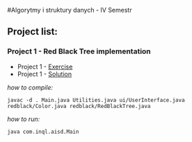 
#Algorytmy i struktury danych - IV Semestr 

## Project list:

### Project 1 - Red Black Tree implementation
* Project 1 - [Exercise](https://inf.ug.edu.pl/~mdziemia/aisd/zad-czerwono-czarne.txt)
* Project 1 - [Solution](https://github.com/inql/alg-str-2/tree/master/Project1)

*how to compile:*
```
javac -d . Main.java Utilities.java ui/UserInterface.java redblack/Color.java redblack/RedBlackTree.java
``` 
*how to run:*
```
java com.inql.aisd.Main
```